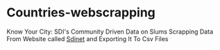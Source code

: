 # Countries-webscrapping
Know Your City: SDI's Community Driven Data on Slums
Scrapping Data From Website called [Sdinet](https://sdinet.org/) and Exporting It To Csv Files
